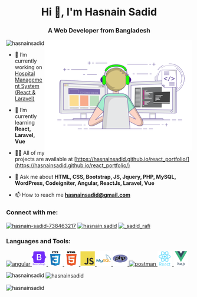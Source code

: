 

<h1 align="center">Hi 👋, I'm Hasnain Sadid</h1>
<h3 align="center">A Web Developer from Bangladesh</h3>

<img align="right" width="400" alt="SideImage" src="sadid.gif" >

<p align="left"> <img src="https://komarev.com/ghpvc/?username=hasnainsadid&label=Profile%20views&color=0e75b6&style=flat" alt="hasnainsadid" /> </p>

- 🔭 I’m currently working on [Hospital Management System (React & Laravel)](https://hms.wdpf55.com/)

- 🌱 I’m currently learning **React, Laravel, Vue**

- 👨‍💻 All of my projects are available at [https://hasnainsadid.github.io/react_portfolio/](https://hasnainsadid.github.io/react_portfolio/)

- 💬 Ask me about **HTML, CSS, Bootstrap, JS, Jquery, PHP, MySQL, WordPress, Codeigniter, Angular, ReactJs, Laravel, Vue**

- 📫 How to reach me **hasnainsadid@gmail.com**

<h3 align="left">Connect with me:</h3>
<p align="left">
<a href="https://linkedin.com/in/hasnain-sadid-738463217" target="blank"><img align="center" src="https://raw.githubusercontent.com/rahuldkjain/github-profile-readme-generator/master/src/images/icons/Social/linked-in-alt.svg" alt="hasnain-sadid-738463217" height="30" width="40" /></a>
<a href="https://fb.com/hasnain.sadid" target="blank"><img align="center" src="https://raw.githubusercontent.com/rahuldkjain/github-profile-readme-generator/master/src/images/icons/Social/facebook.svg" alt="hasnain.sadid" height="30" width="40" /></a>
<a href="https://instagram.com/_sadid_rafi" target="blank"><img align="center" src="https://raw.githubusercontent.com/rahuldkjain/github-profile-readme-generator/master/src/images/icons/Social/instagram.svg" alt="_sadid_rafi" height="30" width="40" /></a>
</p>

<h3 align="left">Languages and Tools:</h3>
<p align="left"> <a href="https://angular.io" target="_blank" rel="noreferrer"> <img src="https://angular.io/assets/images/logos/angular/angular.svg" alt="angular" width="40" height="40"/> </a> <a href="https://getbootstrap.com" target="_blank" rel="noreferrer"> <img src="https://raw.githubusercontent.com/devicons/devicon/master/icons/bootstrap/bootstrap-plain-wordmark.svg" alt="bootstrap" width="40" height="40"/> </a> <a href="https://www.w3schools.com/css/" target="_blank" rel="noreferrer"> <img src="https://raw.githubusercontent.com/devicons/devicon/master/icons/css3/css3-original-wordmark.svg" alt="css3" width="40" height="40"/> </a> <a href="https://www.w3.org/html/" target="_blank" rel="noreferrer"> <img src="https://raw.githubusercontent.com/devicons/devicon/master/icons/html5/html5-original-wordmark.svg" alt="html5" width="40" height="40"/> </a> <a href="https://developer.mozilla.org/en-US/docs/Web/JavaScript" target="_blank" rel="noreferrer"> <img src="https://raw.githubusercontent.com/devicons/devicon/master/icons/javascript/javascript-original.svg" alt="javascript" width="40" height="40"/> </a> <a href="https://www.mysql.com/" target="_blank" rel="noreferrer"> <img src="https://raw.githubusercontent.com/devicons/devicon/master/icons/mysql/mysql-original-wordmark.svg" alt="mysql" width="40" height="40"/> </a> <a href="https://www.php.net" target="_blank" rel="noreferrer"> <img src="https://raw.githubusercontent.com/devicons/devicon/master/icons/php/php-original.svg" alt="php" width="40" height="40"/> </a> <a href="https://postman.com" target="_blank" rel="noreferrer"> <img src="https://www.vectorlogo.zone/logos/getpostman/getpostman-icon.svg" alt="postman" width="40" height="40"/> </a> <a href="https://reactjs.org/" target="_blank" rel="noreferrer"> <img src="https://raw.githubusercontent.com/devicons/devicon/master/icons/react/react-original-wordmark.svg" alt="react" width="40" height="40"/> </a> <a href="https://vuejs.org/" target="_blank" rel="noreferrer"> <img src="https://raw.githubusercontent.com/devicons/devicon/master/icons/vuejs/vuejs-original-wordmark.svg" alt="vuejs" width="40" height="40"/> </a> </p>

<p><img align="left" src="https://github-readme-stats.vercel.app/api/top-langs?username=hasnainsadid&show_icons=true&locale=en&layout=compact" alt="hasnainsadid" /></p>

<p>&nbsp;<img align="center" src="https://github-readme-stats.vercel.app/api?username=hasnainsadid&show_icons=true&locale=en" alt="hasnainsadid" /></p>

<p><img align="center" src="https://github-readme-streak-stats.herokuapp.com/?user=hasnainsadid&" alt="hasnainsadid" /></p>

